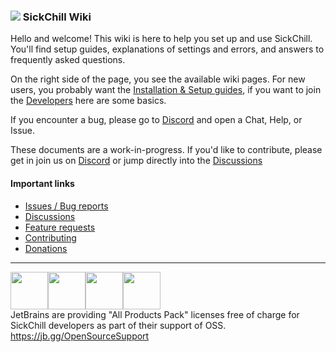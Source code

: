 ### ![](https://avatars1.githubusercontent.com/u/44020801?v=3&s=30) SickChill Wiki

Hello and welcome! This wiki is here to help you set up and use SickChill. You'll find setup guides, explanations of settings and errors, and answers to frequently asked questions.

On the right side of the page, you see the available wiki pages. For new users, you probably want the [Installation & Setup guides](Installation-&-Configuration-Guides), if you want to join the [Developers](Developers) here are some basics.

If you encounter a bug, please go to [Discord](https://discord.com/invite/U8WPBdf) and open a Chat, Help, or Issue.

These documents are a work-in-progress. If you'd like to contribute, please get in join us on [Discord](https://discord.com/invite/U8WPBdf) or jump directly into the [Discussions](https://discord.com/channels/502612977271439372/502612977803984898)

#### Important links

- [Issues / Bug reports](https://discord.com/channels/502612977271439372/1048317980343283733)
- [Discussions](https://discord.com/channels/502612977271439372/502612977803984898)
- [Feature requests](https://discord.com/channels/502612977271439372/1112608105025519697)
- [Contributing](Contributing)
- [Donations](Donations)

---

<a href="https://jb.gg/OpenSourceSupport"><img src="https://resources.jetbrains.com/storage/products/company/brand/logos/jb_beam.svg" width="60" height="60"><img src="https://resources.jetbrains.com/storage/products/company/brand/logos/jb_square.svg" width="60" height="60"><img src="https://resources.jetbrains.com/storage/products/company/brand/logos/PyCharm_icon.svg" width="60" height="60"><img src="https://resources.jetbrains.com/storage/products/company/brand/logos/IntelliJ_IDEA_icon.svg" width="60" height="60"></a>  
JetBrains are providing "All Products Pack" licenses free of charge for SickChill developers as part of their support of OSS.  
https://jb.gg/OpenSourceSupport

